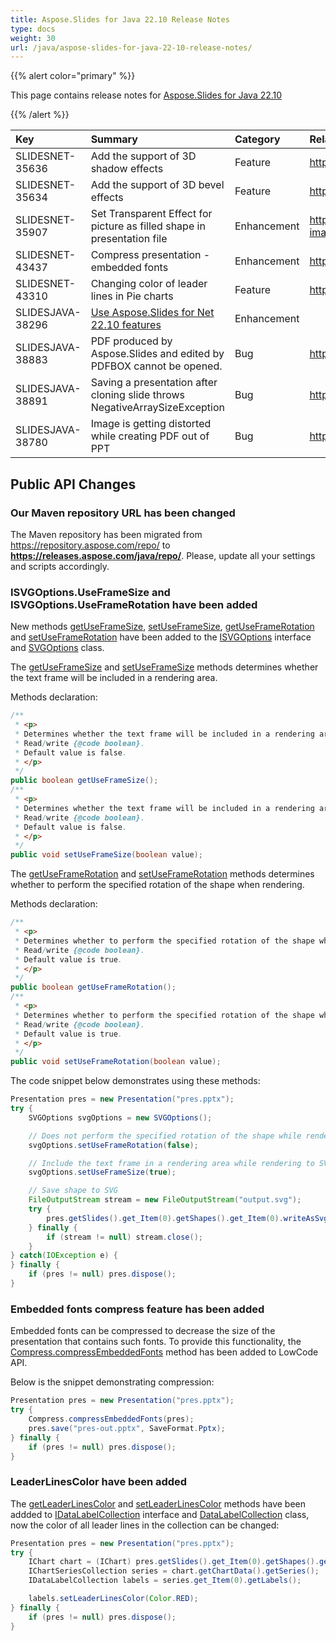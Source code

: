 ```yaml
---
title: Aspose.Slides for Java 22.10 Release Notes
type: docs
weight: 30
url: /java/aspose-slides-for-java-22-10-release-notes/
---
```


{{% alert color="primary" %}} 

This page contains release notes for [Aspose.Slides for Java 22.10](https://releases.aspose.com/java/repo/com/aspose/aspose-slides/22.10/)

{{% /alert %}} 

|**Key**|**Summary**|**Category**|**Related Documentation**|
| :- | :- | :- | :- |
|SLIDESNET-35636|Add the support of 3D shadow effects|Feature|https://docs.aspose.com/slides/net/3d-presentation/|
|SLIDESNET-35634|Add the support of 3D bevel effects|Feature|https://docs.aspose.com/slides/net/3d-presentation/|
|SLIDESNET-35907|Set Transparent Effect for picture as filled shape in presentation file|Enhancement|https://docs.aspose.com/slides/net/manage-placeholder/#set-placeholder-image-transparency|
|SLIDESNET-43437|Compress presentation - embedded fonts|Enhancement|https://reference.aspose.com/slides/java/com.aspose.slides/embedfontcharacters/|
|SLIDESNET-43310|Changing color of leader lines in Pie charts|Feature|https://docs.aspose.com/slides/net/powerpoint-charts/|
|SLIDESJAVA-38296|[Use Aspose.Slides for Net 22.10 features](/slides/net/aspose-slides-for-net-22-10-release-notes/)|Enhancement||
|SLIDESJAVA-38883|PDF produced by Aspose.Slides and edited by PDFBOX cannot be opened.|Bug|https://docs.aspose.com/slides/java/convert-powerpoint-to-pdf/|
|SLIDESJAVA-38891|Saving a presentation after cloning slide throws NegativeArraySizeException|Bug|https://docs.aspose.com/slides/java/clone-slides/|
|SLIDESJAVA-38780|Image is getting distorted while creating PDF out of PPT|Bug|https://docs.aspose.com/slides/java/create-chart/|


## Public API Changes ##

### Our Maven repository URL has been changed ###

The Maven repository has been migrated from https://repository.aspose.com/repo/ to **https://releases.aspose.com/java/repo/**. Please, update all your settings and scripts accordingly.


### ISVGOptions.UseFrameSize and ISVGOptions.UseFrameRotation have been added ###

New methods [getUseFrameSize](https://reference.aspose.com/slides/java/com.aspose.slides/ISVGOptions#getUseFrameSize--), [setUseFrameSize](https://reference.aspose.com/slides/java/com.aspose.slides/ISVGOptions#setUseFrameSize-boolean-), [getUseFrameRotation](https://reference.aspose.com/slides/java/com.aspose.slides/ISVGOptions#getUseFrameRotation--) and [setUseFrameRotation](https://reference.aspose.com/slides/java/com.aspose.slides/ISVGOptions#setUseFrameRotation-boolean-) have been added to the [ISVGOptions](https://reference.aspose.com/slides/java/com.aspose.slides/ISvgOptions) interface and [SVGOptions](https://reference.aspose.com/slides/java/com.aspose.slides/SvgOptions) class.

The [getUseFrameSize](https://reference.aspose.com/slides/java/com.aspose.slides/ISVGOptions#getUseFrameSize--) and [setUseFrameSize](https://reference.aspose.com/slides/java/com.aspose.slides/ISVGOptions#setUseFrameSize-boolean-) methods determines whether the text frame will be included in a rendering area.

Methods declaration:

``` java
/**
 * <p>
 * Determines whether the text frame will be included in a rendering area or not.
 * Read/write {@code boolean}.
 * Default value is false.
 * </p>
 */
public boolean getUseFrameSize();
/**
 * <p>
 * Determines whether the text frame will be included in a rendering area or not.
 * Read/write {@code boolean}.
 * Default value is false.
 * </p>
 */
public void setUseFrameSize(boolean value);
```

The [getUseFrameRotation](https://reference.aspose.com/slides/java/com.aspose.slides/ISVGOptions#getUseFrameRotation--) and [setUseFrameRotation](https://reference.aspose.com/slides/java/com.aspose.slides/ISVGOptions#setUseFrameRotation-boolean-) methods determines whether to perform the specified rotation of the shape when rendering.

Methods declaration:

``` java
/**
 * <p>
 * Determines whether to perform the specified rotation of the shape when rendering or not.
 * Read/write {@code boolean}.
 * Default value is true.
 * </p>
 */
public boolean getUseFrameRotation();
/**
 * <p>
 * Determines whether to perform the specified rotation of the shape when rendering or not.
 * Read/write {@code boolean}.
 * Default value is true.
 * </p>
 */
public void setUseFrameRotation(boolean value);
```

The code snippet below demonstrates using these methods:

``` java
Presentation pres = new Presentation("pres.pptx");
try {
    SVGOptions svgOptions = new SVGOptions();

    // Does not perform the specified rotation of the shape while rendering to SVG.
    svgOptions.setUseFrameRotation(false);

    // Include the text frame in a rendering area while rendering to SVG.
    svgOptions.setUseFrameSize(true);

    // Save shape to SVG
    FileOutputStream stream = new FileOutputStream("output.svg");
    try {
        pres.getSlides().get_Item(0).getShapes().get_Item(0).writeAsSvg(stream, svgOptions);
    } finally {
        if (stream != null) stream.close();
    }
} catch(IOException e) {
} finally {
    if (pres != null) pres.dispose();
}
```

### Embedded fonts compress feature has been added ###

Embedded fonts can be compressed to decrease the size of the presentation that contains such fonts. To provide this functionality, the [Compress.compressEmbeddedFonts](https://reference.aspose.com/slides/java/com.aspose.slides/Compress#compressEmbeddedFonts-com.aspose.slides.Presentation-) method has been added to LowCode API.

Below is the snippet demonstrating compression:

``` java
Presentation pres = new Presentation("pres.pptx");
try {
    Compress.compressEmbeddedFonts(pres);
    pres.save("pres-out.pptx", SaveFormat.Pptx);
} finally {
    if (pres != null) pres.dispose();
}
```

### LeaderLinesColor have been added ###

The [getLeaderLinesColor](https://reference.aspose.com/slides/java/com.aspose.slides/IDataLabelCollection#getLeaderLinesColor--) and [setLeaderLinesColor](https://reference.aspose.com/slides/java/com.aspose.slides/IDataLabelCollection#setLeaderLinesColor-java.awt.Color-) methods have been addded to [IDataLabelCollection](https://reference.aspose.com/slides/java/com.aspose.slides/IDataLabelCollection) interface and [DataLabelCollection](https://reference.aspose.com/slides/java/com.aspose.slides/DataLabelCollection) class, now the color of all leader lines in the collection can be changed:

``` java
Presentation pres = new Presentation("pres.pptx");
try {
    IChart chart = (IChart) pres.getSlides().get_Item(0).getShapes().get_Item(0);
    IChartSeriesCollection series = chart.getChartData().getSeries();
    IDataLabelCollection labels = series.get_Item(0).getLabels();

    labels.setLeaderLinesColor(Color.RED);
} finally {
    if (pres != null) pres.dispose();
}
```
